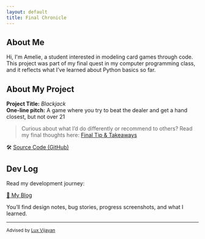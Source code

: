 ```yaml
---
layout: default
title: Final Chronicle
---
```


## About Me

Hi, I'm Amelie, a student interested in modeling card games through code.  
This project was part of my final quest in my computer programming class, and it reflects what I’ve learned about Python basics so far.
## About My Project

**Project Title:** *Blackjack*   
**One-line pitch:** A game where you try to beat the dealer and get a hand closest, but not over 21

> Curious about what I’d do differently or recommend to others? Read my final thoughts here: [Final Tip & Takeaways](_posts/2025-05-23-tip.md)

🛠️ [Source Code (GitHub)]([https://github.com/YOURUSERNAME/YOURPROJECT](https://colab.research.google.com/drive/1axzfSW84-LcW3m_hJvz99h6iis1ISwDv#scrollTo=ZF_peQ3Qbaus))  

## Dev Log

Read my development journey:  

[📝 My Blog](blog.html)

You’ll find design notes, bug stories, progress screenshots, and what I learned.

---

<small>Advised by [Lux Vijayan](mailto:laxmiv2@illinois.edu)</small>
